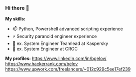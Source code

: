 ### Hi there 👋

**My skills:**  
- 📫 Python, Powershell advanced scripting experience
- ⚡ Security paranoid engineer experience
- 🔭 ex. System Engineer Teamlead at Kaspersky
- 🔭 ex. System Engineer at CROC

**My profiles:**
https://www.linkedin.com/in/bgelov/
https://www.hackerrank.com/belov
https://www.upwork.com/freelancers/~012c929c5ee17ef239
